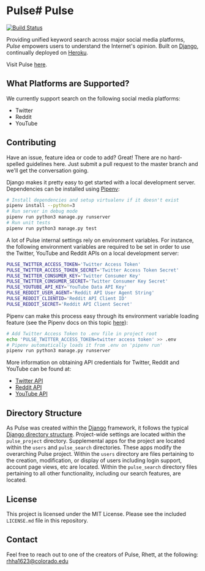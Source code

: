 # Pulse# Pulse

[![Build Status](https://travis-ci.com/ctrl-alt-delete-3308/pulse.svg?branch=master)](https://travis-ci.com/ctrl-alt-delete-3308/pulse)

Providing unified keyword search across major social media platforms,
*Pulse* empowers users to understand the Internet's opinion. Built
on [Django](https://www.djangoproject.com/), continually deployed on
[Heroku](https://www.heroku.com).

Visit Pulse [here](https://csci-3308-pulse.herokuapp.com/).

## What Platforms are Supported?

We currently support search on the following social media platforms:

* Twitter
* Reddit
* YouTube

## Contributing

Have an issue, feature idea or code to add? Great! There are no
hard-spelled guidelines here. Just submit a pull request to the master
branch and we'll get the conversation going.

Django makes it pretty easy to get started with a local development server.
Dependencies can be installed using [Pipenv](https://pipenv.readthedocs.io/en/latest/):

```bash
# Install dependencies and setup virtualenv if it doesn't exist
pipenv install --python=3
# Run server in debug mode
pipenv run python3 manage.py runserver
# Run unit tests
pipenv run python3 manage.py test
```

A lot of Pulse internal settings rely on environment variables. For instance,
the following environment variables are required to be set in order to use
the Twitter, YouTube and Reddit APIs on a local development server:

```bash
PULSE_TWITTER_ACCESS_TOKEN='Twitter Access Token'
PULSE_TWITTER_ACCESS_TOKEN_SECRET='Twitter Access Token Secret'
PULSE_TWITTER_CONSUMER_KEY='Twitter Consumer Key'
PULSE_TWITTER_CONSUMER_SECRET='Twitter Consumer Key Secret'
PULSE_YOUTUBE_API_KEY='YouTube Data API Key'
PULSE_REDDIT_USER_AGENT='Reddit API User Agent String'
PULSE_REDDIT_CLIENTID='Reddit API Client ID'
PULSE_REDDIT_SECRET='Reddit API Client Secret'
```

Pipenv can make this process easy through its environment variable loading
feature (see the Pipenv docs on this topic [here](https://pipenv.readthedocs.io/en/latest/advanced/#automatic-loading-of-env)):

```bash
# Add Twitter Access Token to .env file in project root
echo 'PULSE_TWITTER_ACCESS_TOKEN=twitter access token' >> .env
# Pipenv automatically loads it from .env on 'pipenv run'
pipenv run python3 manage.py runserver
```

More information on obtaining API credentials for Twitter, Reddit and YouTube
can be found at:

* [Twitter API](https://developer.twitter.com/en/docs/basics/authentication/guides/access-tokens)
* [Reddit API](https://github.com/reddit-archive/reddit/wiki/OAuth2)
* [YouTube API](https://developers.google.com/youtube/registering_an_application)

## Directory Structure

As Pulse was created within the [Django](djangoproject.com) framework, it follows
the typical [Django directory structure](https://www.revsys.com/tidbits/recommended-django-project-layout/).
Project-wide settings are located within the `pulse_project` directory. Supplemental
apps for the project are located within the `users` and `pulse_search` directories.
These apps modify the overarching Pulse project. Within the `users` directory are
files pertaining to the creation, modification, or display of users including login
support, account page views, etc are located. Within the `pulse_search` directory
files pertaining to all other functionality, including our search features, are located.

## License

This project is licensed under the MIT License. Please see the included
`LICENSE.md` file in this repository.

## Contact

Feel free to reach out to one of the creators of Pulse, Rhett, at the following:
rhha1623@colorado.edu
